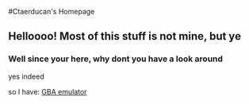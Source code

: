 #Ctaerducan's Homepage

## Helloooo! Most of this stuff is not mine, but ye

### Well since your here, why dont you have a look around
yes indeed

so I have:
                [GBA emulator](https://caterducan.github.io/gba)
